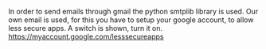 In order to send emails through gmail the python smtplib library is used.
Our own email is used, for this you have to setup your google account, to allow less secure apps.
A switch is shown, turn it on.
https://myaccount.google.com/lesssecureapps
